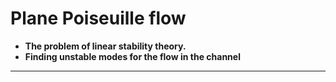 # Plane Poiseuille flow
* **The problem of linear stability theory.**
* **Finding unstable modes for the flow in the channel**
* ****
